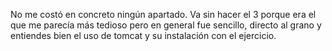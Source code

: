 No me costó en concreto ningún apartado. Va sin hacer el 3 porque era el que me parecía más tedioso pero en general fue sencillo, directo al grano y entiendes bien el uso de tomcat y su instalación con el ejercicio.
